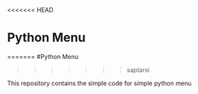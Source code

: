 <<<<<<< HEAD
# Python Menu
=======
#Python Menu
>>>>>>> saptarsi

This repository contains the simple code for simple python menu 
